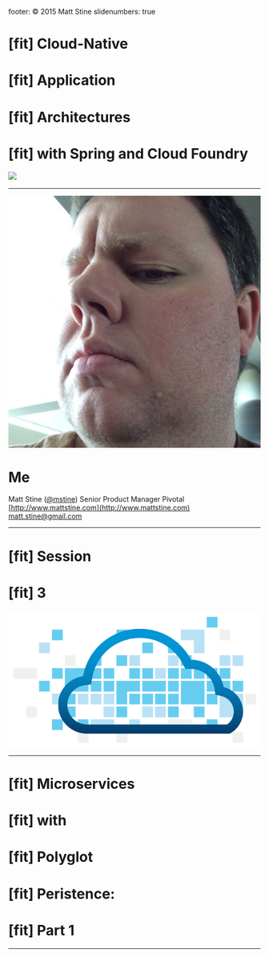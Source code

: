 footer: © 2015 Matt Stine
slidenumbers: true

# [fit] Cloud-Native
# [fit] Application
# [fit] Architectures
# [fit] with Spring and Cloud Foundry
![](https://raw.githubusercontent.com/spring-projects/spring-cloud/gh-pages/img/project-icon-large.png)

---

![left](../../Common/images/mattmug.jpeg)
# Me

Matt Stine ([@mstine](http://twitter.com/mstine))
Senior Product Manager
Pivotal
[http://www.mattstine.com](http://www.mattstine.com)
[matt.stine@gmail.com](mailto:matt.stine@gmail.com)

---

# [fit] Session
# [fit] 3
![](../../Common/images/cf_logo.png)

---

# [fit] Microservices
# [fit] with
# [fit] Polyglot
# [fit] Peristence:
# [fit] Part 1

---
